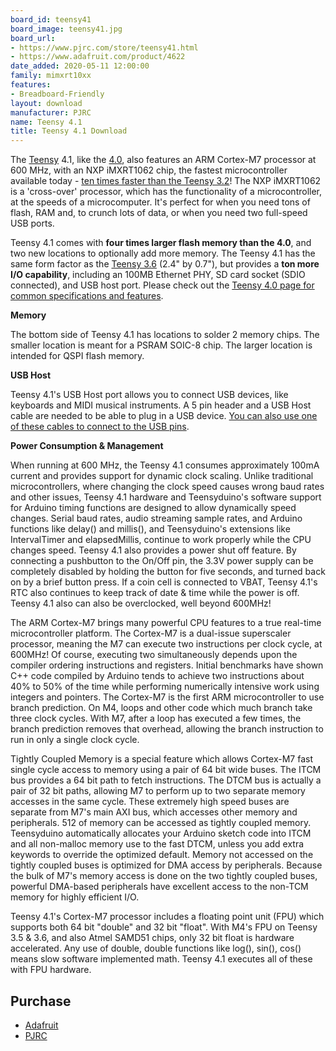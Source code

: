 ```yaml
---
board_id: teensy41
board_image: teensy41.jpg
board_url:
- https://www.pjrc.com/store/teensy41.html
- https://www.adafruit.com/product/4622
date_added: 2020-05-11 12:00:00
family: mimxrt10xx
features:
- Breadboard-Friendly
layout: download
manufacturer: PJRC
name: Teensy 4.1
title: Teensy 4.1 Download
---
```


The [Teensy](http://www.pjrc.com/teensy/index.html) 4.1, like the [4.0](http://www.adafruit.com/product/4323), also features an ARM Cortex-M7 processor at 600 MHz, with an NXP iMXRT1062 chip, the fastest microcontroller available today - [ten times faster than the Teensy 3.2](https://github.com/PaulStoffregen/CoreMark)! The NXP iMXRT1062 is a 'cross-over' processor, which has the functionality of a microcontroller, at the speeds of a microcomputer. It's perfect for when you need tons of flash, RAM and, to crunch lots of data, or when you need two full-speed USB ports.

Teensy 4.1 comes with **four times larger flash memory than the 4.0**, and two new locations to optionally add more memory. The Teensy 4.1 has the same form factor as the [Teensy 3.6](http://www.adafruit.com/product/3266) (2.4" by 0.7"), but provides a **ton more I/O capability**, including an 100MB Ethernet PHY, SD card socket (SDIO connected), and USB host port. Please check out the [Teensy 4.0 page for common specifications and features](https://www.pjrc.com/store/teensy40.html).

**Memory**

The bottom side of Teensy 4.1 has locations to solder 2 memory chips. The smaller location is meant for a PSRAM SOIC-8 chip. The larger location is intended for QSPI flash memory.

**USB Host**

Teensy 4.1's USB Host port allows you to connect USB devices, like keyboards and MIDI musical instruments. A 5 pin header and a USB Host cable are needed to be able to plug in a USB device. [You can also use one of these cables to connect to the USB pins](https://www.adafruit.com/?q=usb%20breakout%20cable).

**Power Consumption & Management**

When running at 600 MHz, the Teensy 4.1 consumes approximately 100mA current and provides support for dynamic clock scaling. Unlike traditional microcontrollers, where changing the clock speed causes wrong baud rates and other issues, Teensy 4.1 hardware and Teensyduino's software support for Arduino timing functions are designed to allow dynamically speed changes. Serial baud rates, audio streaming sample rates, and Arduino functions like delay() and millis(), and Teensyduino's extensions like IntervalTimer and elapsedMillis, continue to work properly while the CPU changes speed. Teensy 4.1 also provides a power shut off feature. By connecting a pushbutton to the On/Off pin, the 3.3V power supply can be completely disabled by holding the button for five seconds, and turned back on by a brief button press. If a coin cell is connected to VBAT, Teensy 4.1's RTC also continues to keep track of date & time while the power is off. Teensy 4.1 also can also be overclocked, well beyond 600MHz!

The ARM Cortex-M7 brings many powerful CPU features to a true real-time microcontroller platform. The Cortex-M7 is a dual-issue superscaler processor, meaning the M7 can execute two instructions per clock cycle, at 600MHz! Of course, executing two simultaneously depends upon the compiler ordering instructions and registers. Initial benchmarks have shown C++ code compiled by Arduino tends to achieve two instructions about 40% to 50% of the time while performing numerically intensive work using integers and pointers. The Cortex-M7 is the first ARM microcontroller to use branch prediction. On M4, loops and other code which much branch take three clock cycles. With M7, after a loop has executed a few times, the branch prediction removes that overhead, allowing the branch instruction to run in only a single clock cycle.

Tightly Coupled Memory is a special feature which allows Cortex-M7 fast single cycle access to memory using a pair of 64 bit wide buses. The ITCM bus provides a 64 bit path to fetch instructions. The DTCM bus is actually a pair of 32 bit paths, allowing M7 to perform up to two separate memory accesses in the same cycle. These extremely high speed buses are separate from M7's main AXI bus, which accesses other memory and peripherals. 512 of memory can be accessed as tightly coupled memory. Teensyduino automatically allocates your Arduino sketch code into ITCM and all non-malloc memory use to the fast DTCM, unless you add extra keywords to override the optimized default. Memory not accessed on the tightly coupled buses is optimized for DMA access by peripherals. Because the bulk of M7's memory access is done on the two tightly coupled buses, powerful DMA-based peripherals have excellent access to the non-TCM memory for highly efficient I/O.

Teensy 4.1's Cortex-M7 processor includes a floating point unit (FPU) which supports both 64 bit "double" and 32 bit "float". With M4's FPU on Teensy 3.5 & 3.6, and also Atmel SAMD51 chips, only 32 bit float is hardware accelerated. Any use of double, double functions like log(), sin(), cos() means slow software implemented math. Teensy 4.1 executes all of these with FPU hardware.

## Purchase
* [Adafruit](https://www.adafruit.com/product/4622)
* [PJRC](https://www.pjrc.com/store/teensy41.html)
